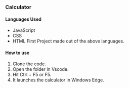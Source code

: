 ### Calculator
#### Languages Used
- JavaScript
- CSS
- HTML
First Project made out of the above languages.


#### How to use 
1. Clone the code.
2. Open the folder in Vscode.
3. Hit Ctrl + F5 or F5.
4. It launches the calculator in Windows Edge.
